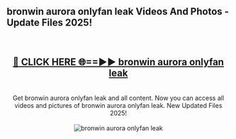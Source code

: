 <h2>bronwin aurora onlyfan leak Videos And Photos - Update Files 2025!</h2>
<br>
<div align="center">
<h2><a href="https://linkcuts.com/hfmhzwbr" rel="nofollow">🔴 CLICK HERE 🌐==►► bronwin aurora onlyfan leak</a></h2>
<br>
Get bronwin aurora onlyfan leak and all content. Now you can access all videos and pictures of bronwin aurora onlyfan leak. New Updated Files 2025!
<br>
<br>
<a href="https://linkcuts.com/hfmhzwbr" rel="nofollow" data-target="animated-image.originalLink"><img src="https://i.ibb.co.com/WyWwxjT/player-gif2.gif" alt="bronwin aurora onlyfan leak" style="max-width: 100%; display: inline-block;" data-target="animated-image.originalImage"></a>
</div>
<br>